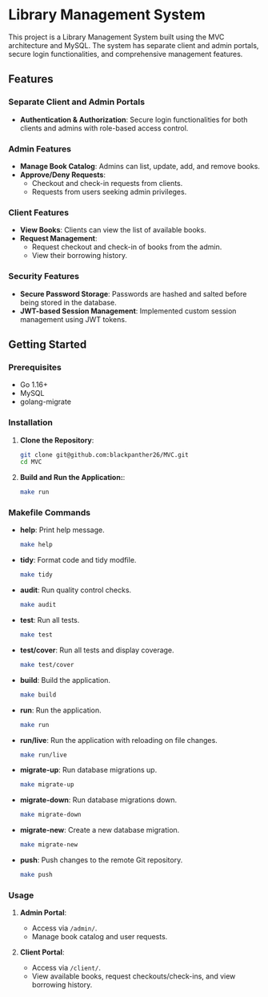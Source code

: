 # Library Management System

This project is a Library Management System built using the MVC architecture and MySQL. The system has separate client and admin portals, secure login functionalities, and comprehensive management features.

## Features

### Separate Client and Admin Portals

- **Authentication & Authorization**: Secure login functionalities for both clients and admins with role-based access control.

### Admin Features

- **Manage Book Catalog**: Admins can list, update, add, and remove books.
- **Approve/Deny Requests**:
  - Checkout and check-in requests from clients.
  - Requests from users seeking admin privileges.

### Client Features

- **View Books**: Clients can view the list of available books.
- **Request Management**:
  - Request checkout and check-in of books from the admin.
  - View their borrowing history.

### Security Features

- **Secure Password Storage**: Passwords are hashed and salted before being stored in the database.
- **JWT-based Session Management**: Implemented custom session management using JWT tokens.

## Getting Started

### Prerequisites

- Go 1.16+
- MySQL
- golang-migrate

### Installation

1. **Clone the Repository**:
   ```sh
   git clone git@github.com:blackpanther26/MVC.git
   cd MVC

2. **Build and Run the Application:**:
   ```sh
   make run

### Makefile Commands

- **help**: Print help message.
   ```sh
   make help

- **tidy**: Format code and tidy modfile.
   ```sh
   make tidy

- **audit**: Run quality control checks.
   ```sh
   make audit

- **test**: Run all tests.
   ```sh
   make test

- **test/cover**: Run all tests and display coverage.
   ```sh
   make test/cover

- **build**: Build the application.
   ```sh
   make build

- **run**: Run the application.
   ```sh
   make run

- **run/live**: Run the application with reloading on file changes.
   ```sh
   make run/live

- **migrate-up**: Run database migrations up.
   ```sh
   make migrate-up

- **migrate-down**: Run database migrations down.
   ```sh
   make migrate-down

- **migrate-new**: Create a new database migration.
   ```sh
   make migrate-new

- **push**: Push changes to the remote Git repository.
   ```sh
   make push

### Usage

1. **Admin Portal**:
    - Access via `/admin/`.
    - Manage book catalog and user requests.

1. **Client Portal**:
    - Access via `/client/`.
    - View available books, request checkouts/check-ins, and view borrowing history.
